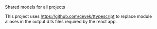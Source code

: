 Shared models for all projects

This project uses https://github.com/cevek/ttypescript to replace module aliases in the output d.ts files required by the react app.
